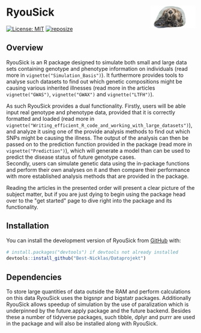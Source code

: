 # RyouSick <img src="man/figures/logo.png" align="right" width="120"/>
<!-- badges: start -->
[![License: MIT](https://img.shields.io/badge/License-MIT-brightgreen)](https://opensource.org/licenses/MIT/)
[![reposize](https://img.shields.io/github/repo-size/Best-Nicklas/Dataprojekt)](https://github.com/Best-Nicklas/Dataprojekt)

<!-- badges: end -->

## Overview
RyouSick is an R package designed to simulate both small and large data sets containing genotype and phenotype information on individuals (read more in `vignette("Simulation_Basis")`). It furthermore provides tools to analyse such datasets to find out which genetic compositions might be causing various inherited illnesses (read more in the articles `vignette("GWAS")`, `vignette("GWAX")` and `vignette("LTFH")`). 

As such RyouSick provides a dual functionality. Firstly, users will be able input real genotype and phenotype data, provided that it is correctly formatted and loaded (read more in `vignette("Writing_efficient_R_code_and_working_with_large_datasets")`), and analyze it using one of the provide analysis methods to find out which SNPs might be causing the illness. The output of the analysis can then be passed on to the prediction function provided in the package (read more in  `vignette("Prediction")`), which will generate a model than can be used to predict the disease status of future genotype cases.    
Secondly, users can simulate genetic data using the in-package functions and perform their own analyses on it and then compare their performance with more established analysis methods that are provided in the package. 

Reading the articles in the presented order will present a clear picture of the subject matter, but if you are just dying to begin using the package head over to the "get started" page to dive right into the package and its functionality. 

## Installation

You can install the development version of RyouSick from [GitHub](https://github.com/) with:

``` r
# install.packages("devtools") if devtools not already installed
devtools::install_github("Best-Nicklas/Dataprojekt")
```

## Dependencies
To  store large quantities of data outside the RAM and perform calculations on this data RyouSick uses the bigsnpr and bigstatr packages. Additionally RyouSick allows speedup of simulation by the use of paralization which is underpinned by the future.apply package and the future backend. Besides these a number of tidyverse packages, such tibble, dplyr and purrr are used in the package and will also be installed along with RyouSick.



